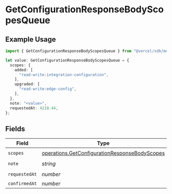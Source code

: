 # GetConfigurationResponseBodyScopesQueue

## Example Usage

```typescript
import { GetConfigurationResponseBodyScopesQueue } from "@vercel/sdk/models/operations/getconfiguration.js";

let value: GetConfigurationResponseBodyScopesQueue = {
  scopes: {
    added: [
      "read-write:integration-configuration",
    ],
    upgraded: [
      "read-write:edge-config",
    ],
  },
  note: "<value>",
  requestedAt: 4218.44,
};
```

## Fields

| Field                                                                                                          | Type                                                                                                           | Required                                                                                                       | Description                                                                                                    |
| -------------------------------------------------------------------------------------------------------------- | -------------------------------------------------------------------------------------------------------------- | -------------------------------------------------------------------------------------------------------------- | -------------------------------------------------------------------------------------------------------------- |
| `scopes`                                                                                                       | [operations.GetConfigurationResponseBodyScopes](../../models/operations/getconfigurationresponsebodyscopes.md) | :heavy_check_mark:                                                                                             | N/A                                                                                                            |
| `note`                                                                                                         | *string*                                                                                                       | :heavy_check_mark:                                                                                             | N/A                                                                                                            |
| `requestedAt`                                                                                                  | *number*                                                                                                       | :heavy_check_mark:                                                                                             | N/A                                                                                                            |
| `confirmedAt`                                                                                                  | *number*                                                                                                       | :heavy_minus_sign:                                                                                             | N/A                                                                                                            |
